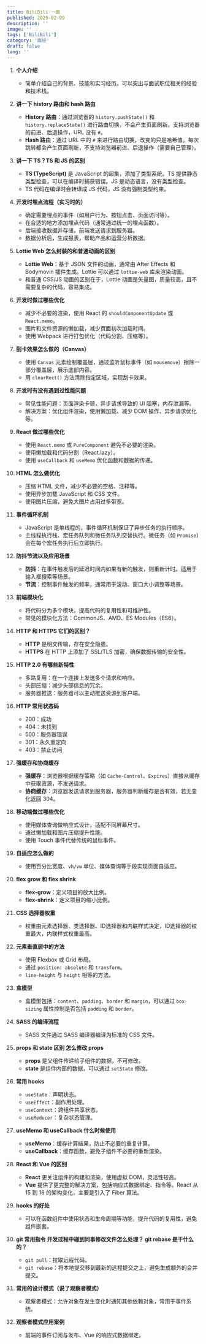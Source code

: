 ```yaml
---
title: BiliBili·一面
published: 2025-02-09
description: ''
image: ''
tags: ['BiliBili']
category: '面经'
draft: false 
lang: ''
---
```


1. **个人介绍**
   - 简单介绍自己的背景、技能和实习经历。可以突出与面试职位相关的经验和技术栈。

2. **讲一下 history 路由和 hash 路由**
   - **History 路由**：通过浏览器的 `history.pushState()` 和 `history.replaceState()` 进行路由切换，不会产生页面刷新。支持浏览器的前进、后退操作，URL 没有 `#`。
   - **Hash 路由**：通过 URL 中的 `#` 来进行路由切换，改变的只是哈希值。每次跳转都会产生页面刷新，不支持浏览器前进、后退操作（需要自己管理）。

3. **讲一下 TS？TS 和 JS 的区别**
   - **TS (TypeScript)** 是 JavaScript 的超集，添加了类型系统。TS 提供静态类型检查，可以在编译时捕获错误。JS 是动态语言，没有类型检查。
   - TS 代码在编译时会转译成 JS 代码，JS 没有强制类型约束。

4. **开发时埋点流程（实习时的）**
   - 确定需要埋点的事件（如用户行为、按钮点击、页面访问等）。
   - 在合适的地方添加埋点代码（通常通过统一的埋点函数）。
   - 后端接收数据并存储，前端发送请求到服务器。
   - 数据分析后，生成报表，帮助产品和运营分析数据。

5. **Lottie Web 怎么封装的和普通动画的区别**
   - **Lottie Web**：基于 JSON 文件的动画，通常由 After Effects 和 Bodymovin 插件生成。Lottie 可以通过 `lottie-web` 库来渲染动画。
   - 和普通 CSS/JS 动画的区别在于，Lottie 动画是矢量图，质量较高，且不需要复杂的代码，容易集成。

6. **开发时做过哪些优化**
   - 减少不必要的渲染，使用 React 的 `shouldComponentUpdate` 或 `React.memo`。
   - 图片和文件资源的懒加载，减少页面初次加载时间。
   - 使用 Webpack 进行打包优化（代码分割、压缩等）。

7. **刮卡效果怎么做的（Canvas）**
   - 使用 `Canvas` 元素绘制覆盖层，通过监听鼠标事件（如 `mousemove`）擦除一部分覆盖层，展示底部内容。
   - 用 `clearRect()` 方法清除指定区域，实现刮卡效果。

8. **开发时有没有遇到过性能问题**
   - 常见性能问题：页面渲染卡顿，异步请求导致的 UI 阻塞，内存泄漏等。
   - 解决方案：优化组件渲染，使用懒加载、减少 DOM 操作、异步请求优化等。

9. **React 做过哪些优化**
   - 使用 `React.memo` 或 `PureComponent` 避免不必要的渲染。
   - 使用懒加载和代码分割（React.lazy）。
   - 使用 `useCallback` 和 `useMemo` 优化函数和数据的传递。

10. **HTML 怎么做优化**
    - 压缩 HTML 文件，减少不必要的空格、注释等。
    - 使用异步加载 JavaScript 和 CSS 文件。
    - 使用图片压缩，避免大图片占用过多带宽。

11. **事件循环机制**
    - JavaScript 是单线程的，事件循环机制保证了异步任务的执行顺序。
    - 主线程执行栈、宏任务队列和微任务队列交替执行。微任务（如 `Promise`）会在每个宏任务执行后立即执行。

12. **防抖节流以及应用场景**
    - **防抖**：在事件触发后的延迟时间内如果有新的触发，则重新计时。适用于输入框搜索等场景。
    - **节流**：控制事件触发的频率，通常用于滚动、窗口大小调整等场景。

13. **前端模块化**
    - 将代码分为多个模块，提高代码的复用性和可维护性。
    - 常见的模块化方法：CommonJS、AMD、ES Modules（ES6）。

14. **HTTP 和 HTTPS 它们的区别？**
    - **HTTP** 是明文传输，存在安全隐患。
    - **HTTPS** 在 HTTP 上添加了 SSL/TLS 加密，确保数据传输的安全性。

15. **HTTP 2.0 有哪些新特性**
    - 多路复用：在一个连接上发送多个请求和响应。
    - 头部压缩：减少头部信息的冗余。
    - 服务器推送：服务器可以主动推送资源到客户端。

16. **HTTP 常用状态码**
    - 200：成功
    - 404：未找到
    - 500：服务器错误
    - 301：永久重定向
    - 403：禁止访问

17. **强缓存和协商缓存**
    - **强缓存**：浏览器根据缓存策略（如 `Cache-Control`、`Expires`）直接从缓存中获取资源，不发送请求。
    - **协商缓存**：浏览器发送请求到服务器，服务器判断缓存是否有效，若无变化返回 304。

18. **移动端做过哪些优化**
    - 使用媒体查询做响应式设计，适配不同屏幕尺寸。
    - 通过懒加载和图片压缩提升性能。
    - 使用 Touch 事件代替传统的鼠标事件。

19. **自适应怎么做的**
    - 使用百分比宽度、`vh/vw` 单位、媒体查询等手段实现页面自适应。

20. **flex grow 和 flex shrink**
    - **flex-grow**：定义项目的放大比例。
    - **flex-shrink**：定义项目的缩小比例。

21. **CSS 选择器权重**
    - 权重由元素选择器、类选择器、ID选择器和内联样式决定，ID选择器的权重最大，内联样式权重最高。

22. **元素垂直居中的方法**
    - 使用 Flexbox 或 Grid 布局。
    - 通过 `position: absolute` 和 `transform`。
    - `line-height` 与 `height` 相等的方法。

23. **盒模型**
    - 盒模型包括：`content`、`padding`、`border` 和 `margin`，可以通过 `box-sizing` 属性控制是否包括 `padding` 和 `border`。

24. **SASS 的编译流程**
    - SASS 文件通过 SASS 编译器编译为标准的 CSS 文件。

25. **props 和 state 区别 怎么修改 props**
    - **props** 是父组件传递给子组件的数据，不可修改。
    - **state** 是组件内部的数据，可以通过 `setState` 修改。

26. **常用 hooks**
    - `useState`：声明状态。
    - `useEffect`：副作用处理。
    - `useContext`：跨组件共享状态。
    - `useReducer`：复杂状态管理。

27. **useMemo 和 useCallback 什么时候使用**
    - **useMemo**：缓存计算结果，防止不必要的重复计算。
    - **useCallback**：缓存函数，避免子组件不必要的重新渲染。

28. **React 和 Vue 的区别**
    - **React** 更关注组件的构建和渲染，使用虚拟 DOM，灵活性较高。
    - **Vue** 提供了更完整的解决方案，包括响应式数据绑定、指令等。React 从 15 到 16 的架构变化，主要是引入了 Fiber 算法。

29. **hooks 的好处**
    - 可以在函数组件中使用状态和生命周期等功能，提升代码的复用性，避免组件嵌套。

30. **git 常用指令 开发过程中碰到同事修改文件怎么处理？ git rebase 是干什么的？**
    - `git pull`：拉取远程代码。
    - `git rebase`：将本地提交移到最新的远程提交之上，避免生成额外的合并提交。

31. **常用的设计模式（说了观察者模式）**
    - 观察者模式：允许对象在发生变化时通知其他依赖对象，常用于事件系统。

32. **观察者模式应用案例**
    - 前端的事件订阅与发布、Vue 的响应式数据绑定。
